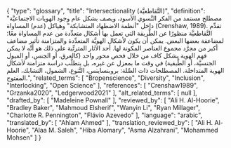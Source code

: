 {
    "type": "glossary",
    "title": "Intersectionality (التَّقاطعيَّة)",
    "definition": "مصطلح مستمد من الفكر النَّسوي الأسود، ويصف بشكل عام وجود الهويات الاجتماعيَّة داخل \"أنظمة الاضطهاد المتشابكة\" وهياكل (عدم) المساواة (Crenshaw, 1989). تقدِّم التَّقاطعيَّة منظورًا عن الطَّريقة التي تعمل بها أشكال متعدِّدة من عدم المساواة معًا؛ لمضاعفة بعضها البعض.  يمكن أن يكون لأشكال الهويَّة المتعدِّدة والمتزامنة تأثير مضاعف أكبر من مجرَّد مجموع العناصر المكونة لها.  أحد الآثار المترتِّبة على ذلك هو أنَّه لا يمكن فهم الهوية بشكل كاف من خلال فحص محور واحد (كالعرق، أو الجنس، أو الميول الجنسيَّة، أو الطَّبقية) في وقت ما بمعزل عن غيره، بل يتطلَّب دراسة متزامنة لأشكال الهوية المتداخلة. المصطلحات ذات الصِّلة: بروبنساينس، التَّنوع، الشمول، التشابك، العلم المفتوح.",
    "related_terms": [
        "Bropenscience",
        "Diversity",
        "Inclusion",
        "Interlocking",
        "Open Science"
    ],
    "references": [
        "Crenshaw1989",
        "Grzanka2020",
        "Ledgerwood2021"
    ],
    "alt_related_terms": [
        null
    ],
    "drafted_by": [
        "Madeleine Pownall"
    ],
    "reviewed_by": [
        "Ali H. Al-Hoorie",
        "Bradley Baker",
        "Mahmoud Elsherif",
        "Wanyin Li",
        "Ryan Millager",
        "Charlotte R. Pennington",
        "Flávio Azevedo"
    ],
    "language": "arabic",
    "translated_by": [
        "Ahlam Ahmed"
    ],
    "translation_reviewed_by": [
        "Ali H. Al-Hoorie",
        "Alaa M. Saleh",
        "Hiba Alomary",
        "Asma Alzahrani",
        "Mohammed Mohsen"
    ]
}